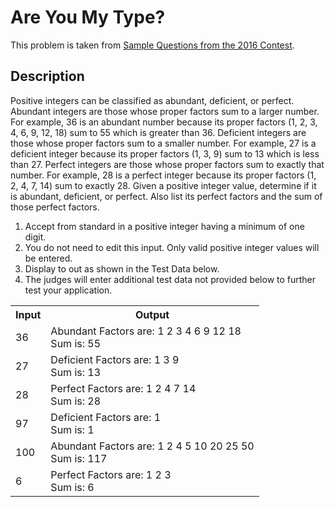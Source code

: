 # Are You My Type?

This problem is taken from
[Sample Questions from the 2016 Contest](https://www.seminolestate.edu/computers/competition/samples/2016).

## Description

Positive integers can be classified as abundant, deficient, or perfect.
Abundant integers are those whose proper factors sum to a larger number. For
example, 36 is an abundant number because its proper factors (1, 2, 3, 4, 6, 9,
12, 18) sum to 55 which is greater than 36. Deficient integers are those whose
proper factors sum to a smaller number. For example, 27 is a deficient integer
because its proper factors (1, 3, 9) sum to 13 which is less than 27. Perfect
integers are those whose proper factors sum to exactly that number. For
example, 28 is a perfect integer because its proper factors (1, 2, 4, 7, 14)
sum to exactly 28. Given a positive integer value, determine if it is abundant,
deficient, or perfect. Also list its perfect factors and the sum of those
perfect factors.

1. Accept from standard in a positive integer having a minimum of one
   digit.
2. You do not need to edit this input.  Only valid positive integer values will 
   be entered.
3. Display to out as shown in the Test Data below.
4. The judges will enter additional test data not provided below to further
   test your application.

<table>
<tr><th>Input</th><th>Output</th></tr>
<tr>
  <td>36</td>
  <td>Abundant Factors are: 1 2 3 4 6 9 12 18<br>
  Sum is: 55</td>
</tr>
<tr>
  <td>27</td>
  <td>Deficient Factors are: 1 3 9<br>
  Sum is: 13</td>
</tr>
<tr>
  <td>28</td>
  <td>Perfect Factors are: 1 2 4 7 14<br>
  Sum is: 28</td>
</tr>
<tr>
  <td>97</td>
  <td>Deficient Factors are: 1<br>
  Sum is: 1</td>
</tr>
<tr>
  <td>100</td>
  <td>Abundant Factors are: 1 2 4 5 10 20 25 50<br>
  Sum is: 117</td>
</tr>
<tr>
  <td>6</td>
  <td>Perfect Factors are: 1 2 3<br>
  Sum is: 6</td>
</tr>
</table>
